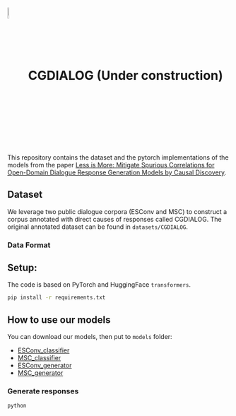 # <img src="img/logo.jpg" width="8%" alt="" align=center /> CGDIALOG (Under construction)

This repository contains the dataset and the pytorch implementations of the models from the paper [Less is More: Mitigate Spurious Correlations for Open-Domain Dialogue Response Generation Models by Causal Discovery]().

## Dataset
We leverage two public dialogue corpora (ESConv and MSC) to construct a corpus annotated with direct causes of responses called CGDIALOG.
The original annotated dataset can be found in `datasets/CGDIALOG`.
### Data Format

## Setup:
The code is based on PyTorch and HuggingFace `transformers`.
```bash 
pip install -r requirements.txt 
```

## How to use our models
You can download our models, then put to `models` folder:
- [ESConv_classifier](https://drive.google.com/drive/folders/109rlsiHP0o2-w2Dy0DVqwWPa6joYTNBo?usp=sharing)
- [MSC_classifier](https://drive.google.com/drive/folders/1_t9mPzQQFHhcbp1azQ11e6cse_Tz9vR0?usp=sharing)
- [ESConv_generator](https://drive.google.com/drive/folders/1RWvbklirSxaHjofJyIxYMu42Ge444WDv?usp=sharing)
- [MSC_generator](https://drive.google.com/drive/folders/1tBAvLN9W_dxQqNcAAxdblTUtVbFjaJUN?usp=sharing)


### Generate responses
```bash
python 
```